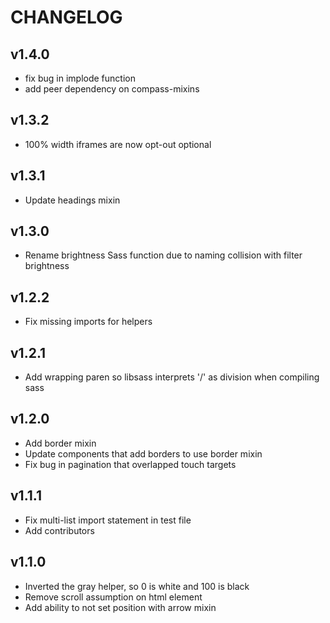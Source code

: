 # CHANGELOG

## v1.4.0

  - fix bug in implode function
  - add peer dependency on compass-mixins

## v1.3.2

  - 100% width iframes are now opt-out optional

## v1.3.1

  - Update headings mixin

## v1.3.0

  - Rename brightness Sass function due to naming collision with filter brightness

## v1.2.2

  - Fix missing imports for helpers

## v1.2.1

  - Add wrapping paren so libsass interprets '/' as division when compiling sass

## v1.2.0

  - Add border mixin
  - Update components that add borders to use border mixin
  - Fix bug in pagination that overlapped touch targets

## v1.1.1

  - Fix multi-list import statement in test file
  - Add contributors

## v1.1.0

  - Inverted the gray helper, so 0 is white and 100 is black
  - Remove scroll assumption on html element
  - Add ability to not set position with arrow mixin
